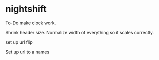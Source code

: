 nightshift
==========

To-Do
make clock work.

Shrink header size.
Normalize width of everything so it scales correctly.

set up url flip

Set up url to a names



